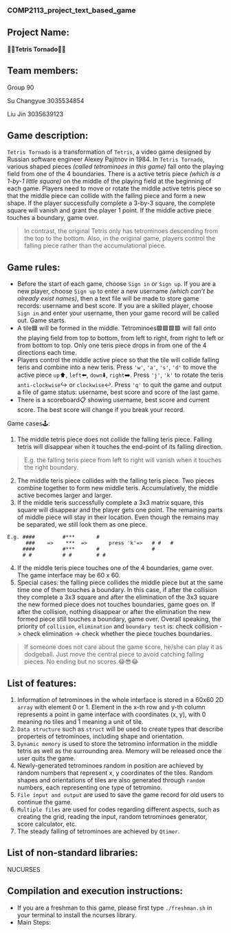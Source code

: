 ### COMP2113_project_text_based_game
## Project Name: 
:large_orange_diamond::large_blue_diamond:**Tetris Tornado**:large_orange_diamond::large_blue_diamond:
## Team members:
Group 90

Su Changyue 3035534854

Liu Jin 3035639123
## Game description:
`Tetris Tornado` is a transformation of `Tetris`, a video game designed by Russian software engineer Alexey Pajitnov in 1984.
In `Tetris Tornado`, various shaped pieces *(called tetrominoes in this game)* fall onto the playing field from one of the 4 boundaries. There is a active tetris piece *(which is a 1-by-1 little square)* on the middle of the playing field at the beginning of each game. Players need to move or rotate the middle active tetris piece so that the middle piece can collide with the falling piece and form a new shape. If the player successfully complete a 3-by-3 square, the complete square will vanish and grant the player 1 point. If the middle active piece touches a boundary, game over. 
> In contrast, the original Tetris only has tetrominoes descending from the top to the bottom. Also, in the original game, players control the falling piece rather than the accumulational piece.  
## Game rules:
- Before the start of each game, choose `Sign in` or `Sign up`. If you are a new player, choose `Sign up` to enter a new username *(which can’t be already exist names)*, then a text file will be made to store game records: username and best score. If you are a skilled player, choose `Sign in` and enter your username, then your game record will be called out. Game starts.
- A tile:blue_square: will be formed in the middle. Tetrominoes:green_square::green_square::green_square::green_square: will fall onto the playing field from top to bottom, from left to right, from right to left or from bottom to top. Only one teris piece drops in from one of the 4 directions each time.
- Players control the middle active piece so that the tile will collide falling teris and combine into a new teris. Press `'w'`, `'a'`, `'s'`, `'d'` to move the active piece `up`:arrow_up:, `left`:arrow_left:, `down`:arrow_down:, `right`:arrow_right:. Press `'j'`, `'k'` to rotate the teris `anti-clockwise`:arrow_right_hook: or `clockwise`:leftwards_arrow_with_hook:. Press `'q'` to quit the game and output a file of game status: username, best score and score of the last game.
- There is a scoreboard:clipboard: showing username, best score and current score. The best score will change if you break your record. 

Game cases:joystick::

1. The middle tetris piece does not collide the falling teris piece. Falling tetris will disappear when it touches the end-point of its falling direction.
> E.g. the falling teris piece from left to right will vanish when it touches the right boundary.
2. The middle teris piece collides with the falling teris piece. Two pieces combine together to form new middle teris. Accumulatively, the middle active becomes larger and larger.
3. If the middle teris successfully complete a 3x3 matrix square, this square will disappear and the player gets one point. The remaining parts of middle piece will stay in their location. Even though the remains may be separated, we still look them as one piece.
```
E.g. ####         #***       #
      ###    =>    ***  =>       press 'k'=>   # #   # 
     ####         #***       #                 #
     # #          # #        # #
```
4. If the middle teris piece touches one of the 4 boundaries, game over. The game interface may be 60 x 60.
5. Special cases: the falling piece collides the middle piece but at the same time one of them touches a boundary. In this case, if after the collision they complete a 3x3 square and after the elimination of the 3x3 square the new formed piece does not touches boundaries, game goes on. If after the collision, nothing disappear or after the elimination the new formed piece still touches a boundary, game over. Overall speaking, the priority of `collision`, `elimination` and `boundary test` is: check collision -> check elimination -> check whether the piece touches boundaries. 
> If someone does not care about the game score, he/she can play it as dodgeball. Just move the central piece to avoid catching falling pieces. No ending but no scores.:joy::sunglasses::joy: 
## List of features:
1. Information of tetrominoes in the whole interface is stored in a 60x60 2D `array` with element 0 or 1. Element in the x-th row and y-th column represents a point in game interface with coordinates (x, y), with 0 meaning no tiles and 1 meaning a unit of tile.
2. `Data structure` such as `struct` will be used to create types that describe properteis of tetrominoes, including shape and orientation.
3. `Dynamic memory` is used to store the tetromino information in the middle tetris as well as the surrounding area. Memory will be released once the user quits the game.
4. Newly-generated tetrominoes random in position are achieved by random numbers that represent x, y coordinates of the tiles. Random shapes and orientations of tiles are also generated through `random` numbers, each representing one type of tetromino.
5. `File input and output` are used to save the game record for old users to continue the game.
6. `Multiple files` are used for codes regarding different aspects, such as creating the grid, reading the input, random tetrominoes generator, score calculator, etc.
7. The steady falling of tetrominoes are achieved by `Qtimer`.
## List of non-standard libraries:
NUCURSES
## Compilation and execution instructions:
- If you are a freshman to this game, please first type `./freshman.sh` in your terminal to install the ncurses library.
- Main Steps:
